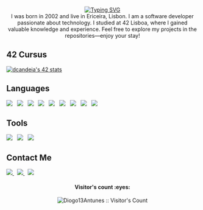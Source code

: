 <p align="center">
<br>
<a href="https://git.io/typing-svg"><img src="https://readme-typing-svg.herokuapp.com?font=Fira+Code&pause=1000&color=F7D718&background=FF000000&center=true&random=false&width=435&lines=Welcome+to+my+World;Enjoy+your+Stay" alt="Typing SVG" /></a>
<br>
I was born in 2002 and live in Ericeira, Lisbon.
I am a software developer passionate about technology. I studied at 42 Lisboa, where I gained valuable knowledge and experience. Feel free to explore my projects in the repositories—enjoy your stay!

## 42 Cursus
<a href="https://github.com/Diogo13Antunes/42Cursus"><img src="https://badge.mediaplus.ma/darkblue/dcandeia?1337Badge=off&UM6P=off" alt="dcandeia's 42 stats" /></a>

## Languages
<p>
  <a>
    <img src="https://skillicons.dev/icons?i=bash&theme=dark" />
  </a>
  &nbsp;
  <a>
    <img src="https://skillicons.dev/icons?i=c&theme=dark" />
  </a>
  &nbsp;
  <a>
    <img src="https://skillicons.dev/icons?i=cpp&theme=dark" />
  </a>
  &nbsp;
  <a>
    <img src="https://skillicons.dev/icons?i=python&theme=dark" />
  </a>
  &nbsp;
  <a>
    <img src="https://skillicons.dev/icons?i=html&theme=dark" />
  </a>
  &nbsp;
  <a>
    <img src="https://skillicons.dev/icons?i=css&theme=dark" />
  </a>
  &nbsp;
  <a>
    <img src="https://skillicons.dev/icons?i=js&theme=dark" />
  </a>
  &nbsp;
  <a>
    <img src="https://skillicons.dev/icons?i=markdown&theme=dark" />
  </a>
  &nbsp;
  <a>
    <img src="https://skillicons.dev/icons?i=django&theme=dark" />
  </a>
</p>

## Tools
<p>
  <a>
    <img src="https://skillicons.dev/icons?i=github&theme=dark" />
  </a>
  &nbsp;
  <a>
    <img src="https://skillicons.dev/icons?i=vscode&theme=dark" />
  </a>
  &nbsp;
  <a>
    <img src="https://skillicons.dev/icons?i=vim&theme=dark" />
  </a>
</p>

## Contact Me

<p>
  <a href="mailto:diogo.candeias.antunes@gmail.com">
    <img src="https://skillicons.dev/icons?i=gmail&theme=dark" />
  </a>
  &nbsp;
  <a href="www.linkedin.com/in/diogo-antunes-04a615339">
    <img src="https://skillicons.dev/icons?i=linkedin&theme=dark" />
  </a>
  &nbsp;
  <a href="https://discord.com/users/307503845809061888">
    <img src="https://skillicons.dev/icons?i=discord&theme=dark" />
  </a>
</p>

<h4 align="center">Visitor's count :eyes:</h4>
<p align="center"><img src="https://profile-counter.glitch.me/{Diogo13Antunes}/count.svg" alt="Diogo13Antunes :: Visitor's Count" /></p>
